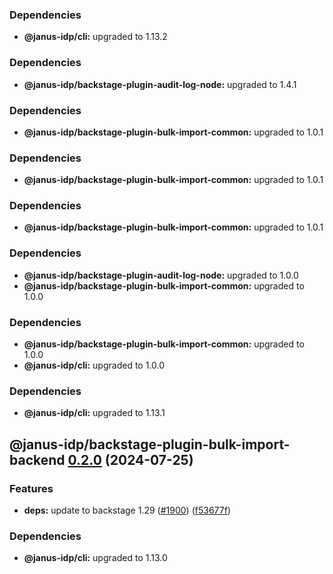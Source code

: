 ### Dependencies

* **@janus-idp/cli:** upgraded to 1.13.2

### Dependencies

* **@janus-idp/backstage-plugin-audit-log-node:** upgraded to 1.4.1

### Dependencies

* **@janus-idp/backstage-plugin-bulk-import-common:** upgraded to 1.0.1

### Dependencies

* **@janus-idp/backstage-plugin-bulk-import-common:** upgraded to 1.0.1

### Dependencies

* **@janus-idp/backstage-plugin-bulk-import-common:** upgraded to 1.0.1

### Dependencies

* **@janus-idp/backstage-plugin-audit-log-node:** upgraded to 1.0.0
* **@janus-idp/backstage-plugin-bulk-import-common:** upgraded to 1.0.0

### Dependencies

* **@janus-idp/backstage-plugin-bulk-import-common:** upgraded to 1.0.0
* **@janus-idp/cli:** upgraded to 1.0.0

### Dependencies

* **@janus-idp/cli:** upgraded to 1.13.1

## @janus-idp/backstage-plugin-bulk-import-backend [0.2.0](https://github.com/janus-idp/backstage-plugins/compare/@janus-idp/backstage-plugin-bulk-import-backend@0.1.0...@janus-idp/backstage-plugin-bulk-import-backend@0.2.0) (2024-07-25)


### Features

* **deps:** update to backstage 1.29 ([#1900](https://github.com/janus-idp/backstage-plugins/issues/1900)) ([f53677f](https://github.com/janus-idp/backstage-plugins/commit/f53677fb02d6df43a9de98c43a9f101a6db76802))



### Dependencies

* **@janus-idp/cli:** upgraded to 1.13.0
